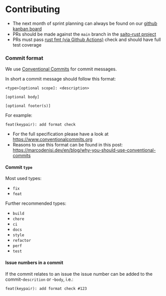 # Contributing

- The next month of sprint planning can always be found on our [github kanban board](https://github.com/orgs/SaitoTech/projects/5)
- PRs should be made against the `main` branch in the [saito-rust project](https://github.com/SaitoTech/saito-rust)
- PRs must pass [rust fmt (via Github Actions)](README.md#github-actions) check and should have full test coverage

### Commit format

We use [Conventional Commits](https://www.conventionalcommits.org) for commit messages.

In short a commit message should follow this format:

```
<type>[optional scope]: <description>

[optional body]

[optional footer(s)]
```

For example:

```
feat(keypair): add format check
```

- For the full specification please have a look at https://www.conventionalcommits.org
- Reasons to use this format can be found in this post: https://marcodenisi.dev/en/blog/why-you-should-use-conventional-commits

#### Commit `type`

Most used types:

- `fix`
- `feat`

Further recommended types:

- `build`
- `chore`
- `ci`
- `docs`
- `style`
- `refactor`
- `perf`
- `test`

#### Issue numbers in a commit

If the commit relates to an issue the issue number can be added to the commit-`descrition` or -`body`, i.e.:

```
feat(keypair): add format check #123
```
